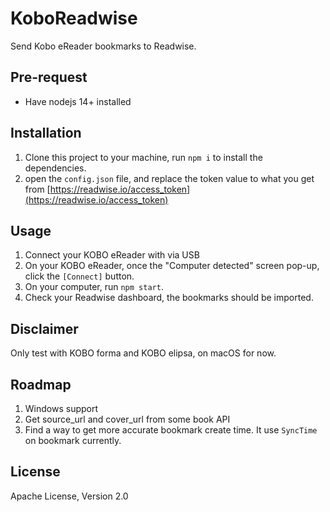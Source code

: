 # KoboReadwise

Send Kobo eReader bookmarks to Readwise.

## Pre-request

- Have nodejs 14+ installed

## Installation

1. Clone this project to your machine, run `npm i` to install the dependencies.
2. open the `config.json` file, and replace the token value to what you get from [https://readwise.io/access_token](https://readwise.io/access_token)

## Usage

1. Connect your KOBO eReader with via USB
2. On your KOBO eReader, once the "Computer detected" screen pop-up, click the `[Connect]` button.
3. On your computer, run `npm start`.
4. Check your Readwise dashboard, the bookmarks should be imported.

## Disclaimer

Only test with KOBO forma and KOBO elipsa, on macOS for now.

## Roadmap

1. Windows support
2. Get source_url and cover_url from some book API
3. Find a way to get more accurate bookmark create time. It use `SyncTime` on bookmark currently.

## License

Apache License, Version 2.0
